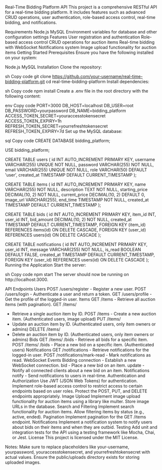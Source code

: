Real-Time Bidding Platform API
This project is a comprehensive RESTful API for a real-time bidding platform. It includes features such as advanced CRUD operations, user authentication, role-based access control, real-time bidding, and notifications.

Requirements
Node.js
MySQL
Environment variables for database and other configuration settings
Features
User registration and authentication
Role-based access control
CRUD operations for auction items
Real-time bidding with WebSocket
Notifications system
Image upload functionality for auction items
Getting Started
Prerequisites
Ensure you have the following installed on your system:

Node.js
MySQL
Installation
Clone the repository:

sh
Copy code
git clone https://github.com/your-username/real-time-bidding-platform.git
cd real-time-bidding-platform
Install dependencies:

sh
Copy code
npm install
Create a .env file in the root directory with the following content:

env
Copy code
PORT=3000
DB_HOST=localhost
DB_USER=root
DB_PASSWORD=yourpassword
DB_NAME=bidding_platform
ACCESS_TOKEN_SECRET=youraccesstokensecret
ACCESS_TOKEN_EXPIRY=1h
REFRESH_TOKEN_SECRET=yourrefreshtokensecret
REFRESH_TOKEN_EXPIRY=7d
Set up the MySQL database:

sql
Copy code
CREATE DATABASE bidding_platform;

USE bidding_platform;

CREATE TABLE users (
    id INT AUTO_INCREMENT PRIMARY KEY,
    username VARCHAR(255) UNIQUE NOT NULL,
    password VARCHAR(255) NOT NULL,
    email VARCHAR(255) UNIQUE NOT NULL,
    role VARCHAR(50) DEFAULT 'user',
    created_at TIMESTAMP DEFAULT CURRENT_TIMESTAMP
);

CREATE TABLE items (
    id INT AUTO_INCREMENT PRIMARY KEY,
    name VARCHAR(255) NOT NULL,
    description TEXT NOT NULL,
    starting_price DECIMAL(10, 2) NOT NULL,
    current_price DECIMAL(10, 2) DEFAULT 0,
    image_url VARCHAR(255),
    end_time TIMESTAMP NOT NULL,
    created_at TIMESTAMP DEFAULT CURRENT_TIMESTAMP
);

CREATE TABLE bids (
    id INT AUTO_INCREMENT PRIMARY KEY,
    item_id INT,
    user_id INT,
    bid_amount DECIMAL(10, 2) NOT NULL,
    created_at TIMESTAMP DEFAULT CURRENT_TIMESTAMP,
    FOREIGN KEY (item_id) REFERENCES items(id) ON DELETE CASCADE,
    FOREIGN KEY (user_id) REFERENCES users(id) ON DELETE CASCADE
);

CREATE TABLE notifications (
    id INT AUTO_INCREMENT PRIMARY KEY,
    user_id INT,
    message VARCHAR(255) NOT NULL,
    is_read BOOLEAN DEFAULT FALSE,
    created_at TIMESTAMP DEFAULT CURRENT_TIMESTAMP,
    FOREIGN KEY (user_id) REFERENCES users(id) ON DELETE CASCADE
);
Running the Application
Start the server:

sh
Copy code
npm start
The server should now be running on http://localhost:3000.

API Endpoints
Users
POST /users/register - Register a new user.
POST /users/login - Authenticate a user and return a token.
GET /users/profile - Get the profile of the logged-in user.
Items
GET /items - Retrieve all auction items (with pagination).
GET /items/
- Retrieve a single auction item by ID.
POST /items - Create a new auction item. (Authenticated users, image upload)
PUT /items/
- Update an auction item by ID. (Authenticated users, only item owners or admins)
DELETE /items/
- Delete an auction item by ID. (Authenticated users, only item owners or admins)
Bids
GET /items/
/bids - Retrieve all bids for a specific item.
POST /items/
/bids - Place a new bid on a specific item. (Authenticated users)
Notifications
GET /notifications - Retrieve notifications for the logged-in user.
POST /notifications/mark-read - Mark notifications as read.
WebSocket Events
Bidding
connection - Establish a new WebSocket connection.
bid - Place a new bid on an item.
update - Notify all connected clients about a new bid on an item.
Notifications
notify - Send notifications to users in real-time.
Authentication and Authorization
Use JWT (JSON Web Tokens) for authentication.
Implement role-based access control to restrict access to certain endpoints based on user roles.
Protect the POST, PUT, and DELETE endpoints appropriately.
Image Upload
Implement image upload functionality for auction items using a library like multer.
Store image URLs in the database.
Search and Filtering
Implement search functionality for auction items.
Allow filtering items by status (e.g., active, ended).
Pagination
Implement pagination for the GET /items endpoint.
Notifications
Implement a notification system to notify users about bids on their items and when they are outbid.
Testing
Add unit and integration tests for the API using a testing framework like Mocha, Chai, or Jest.
License
This project is licensed under the MIT License.

Notes:
Make sure to replace placeholders like your-username, yourpassword, youraccesstokensecret, and yourrefreshtokensecret with actual values.
Ensure the public/uploads directory exists for storing uploaded images.
